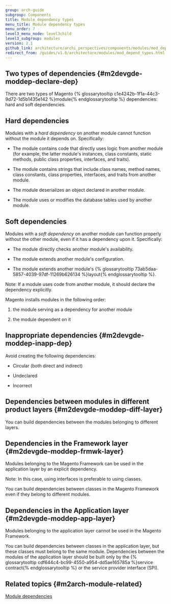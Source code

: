 ```yaml
---
group: arch-guide
subgroup: Components
title: Module dependency types
menu_title: Module dependency types
menu_order: 7
level3_menu_node: level3child
level3_subgroup: modules
version: 2.1
github_link: architecture/archi_perspectives/components/modules/mod_depend_types.md
redirect_from: /guides/v1.0/architecture/modules/mod_depend_types.html
---
```


## Two types of dependencies {#m2devgde-moddep-declare-dep}

There are two types of Magento {% glossarytooltip c1e4242b-1f1a-44c3-9d72-1d5b1435e142 %}module{% endglossarytooltip %} dependencies: hard and soft dependencies.

## Hard dependencies

Modules with a *hard dependency* on another module cannot function without the module it depends on. Specifically:

* The module contains code that directly uses logic from another module  (for example, the latter module's instances, class constants, static methods, public class properties, interfaces, and traits).

* The module contains strings that include class names, method names, class constants, class properties, interfaces, and traits from another module.

* The module deserializes an object declared in another module.

* The module uses or modifies the database tables used by another module.

## Soft dependencies

Modules with a *soft dependency* on another module can function properly without the other module, even if it has a dependency upon it. Specifically:

* The module directly checks another module's availability.

* The module extends another module's configuration.

* The module extends another module's {% glossarytooltip 73ab5daa-5857-4039-97df-11269b626134 %}layout{% endglossarytooltip %}.

<div class="bs-callout bs-callout-warning" id="warning">
  <p>
    Note: If a module uses code from another module, it should declare the dependency explicitly.
  </p>
</div>

Magento installs modules in the following order:

1) the module serving as a dependency for another module

2) the module dependent on it

## Inappropriate dependencies {#m2devgde-moddep-inapp-dep}

Avoid creating the following dependencies:

* Circular (both direct and indirect)

* Undeclared

* Incorrect

## Dependencies between modules in different product layers {#m2devgde-moddep-diff-layer}

You can build dependencies between the modules belonging to different layers.

## Dependencies in the Framework layer {#m2devgde-moddep-frmwk-layer}

Modules belonging to the Magento Framework can be used in the application layer by an explicit dependency.

<div class="bs-callout bs-callout-info" id="info">
  <p>Note: In this case, using interfaces is preferable to using classes. </p>
  <p>You can build dependencies between classes in the Magento Framework even if they belong to different modules.</p>
</div>

## Dependencies in the Application layer {#m2devgde-moddep-app-layer}
Modules belonging to the application layer cannot be used in the Magento Framework.

You can build dependencies between classes in the application layer, but these classes must belong to the same module. Dependencies between the modules of the application layer should be built only by the {% glossarytooltip cdf644c4-bc99-4550-a954-dd5ae165785a %}service contract{% endglossarytooltip %} or the service provider interface (SPI).

## Related topics {#m2arch-module-related}

<a href="{{ page.baseurl }}/architecture/archi_perspectives/components/modules/mod_depend.html">Module dependencies</a>
